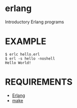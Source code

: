 # erlang

Introductory Erlang programs

# EXAMPLE

```
$ erlc hello.erl
$ erl -s hello -noshell
Hello World!
```

# REQUIREMENTS

* [Erlang](http://www.erlang.org)
* [make](https://www.gnu.org/software/make/)
